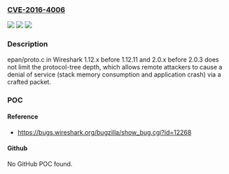 ### [CVE-2016-4006](https://cve.mitre.org/cgi-bin/cvename.cgi?name=CVE-2016-4006)
![](https://img.shields.io/static/v1?label=Product&message=n%2Fa&color=blue)
![](https://img.shields.io/static/v1?label=Version&message=n%2Fa&color=blue)
![](https://img.shields.io/static/v1?label=Vulnerability&message=n%2Fa&color=brighgreen)

### Description

epan/proto.c in Wireshark 1.12.x before 1.12.11 and 2.0.x before 2.0.3 does not limit the protocol-tree depth, which allows remote attackers to cause a denial of service (stack memory consumption and application crash) via a crafted packet.

### POC

#### Reference
- https://bugs.wireshark.org/bugzilla/show_bug.cgi?id=12268

#### Github
No GitHub POC found.

